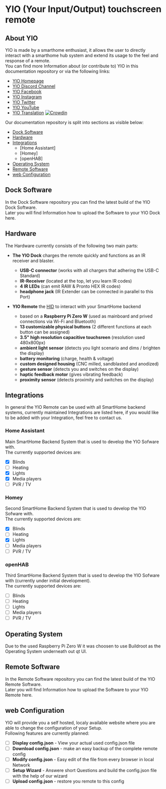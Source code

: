 # YIO (Your Input/Output) touchscreen remote

## About YIO
YIO is made by a smarthome enthusiast, it allows the user to directly interact with a smarthome hub system and extend its usage to the feel and response of a remote.  
You can find more Information about (or contribute to) YIO in this documentation repository or via the following links:

- [YIO Homepage](https://yio-remote.com)  
- [YIO Discord Channel](http://chat.yio-remote.com)  
- [YIO Facebook](https://www.facebook.com/YIOremote)  
- [YIO Instagram](https://www.instagram.com/yioremote/)  
- [YIO Twitter](https://twitter.com/yioremote)  
- [YIO YouTube](http://video.yio-remote.com/)  
- [YIO Translation](https://translate.yio-remote.com) [![Crowdin](https://d322cqt584bo4o.cloudfront.net/yio-remote-translation/localized.svg)](https://crowdin.com/project/yio-remote-translation)

Our documentation repository is split into sections as visible below:
 - [Dock Software](https://github.com/YIO-Remote/documentation#dock-software)
 - [Hardware](https://github.com/YIO-Remote/documentation#hardware)
 - [Integrations](https://github.com/YIO-Remote/documentation#integrations)
   * [Home Assistant]
   * [Homey]
   * [openHAB]
- [Operating System](https://github.com/YIO-Remote/documentation#operating-system)
- [Remote Software](https://github.com/YIO-Remote/documentation#remote-software)
- [web Configuration](https://github.com/YIO-Remote/documentation#web-configuration)

## Dock Software
In the Dock Software repository you can find the latest build of the YIO Dock Software.  
Later you will find Information how to upload the Software to your YIO Dock here.

## Hardware
The Hardware currently consists of the following two main parts:

- **The YIO Dock** charges the remote quickly and functions as an IR receiver and blaster.
  * **USB-C connector** (works with all chargers that adhering the USB-C Standard)
  * **IR-Receiver** (located at the top, let you learn IR codes)
  * **4 IR LEDs** (can emit RAW & Pronto HEX IR codes)
  * **headphone jack** (IR Extender can be connected in parallel to this Port)

- **YIO Remote** the [HID](https://en.wikipedia.org/wiki/Human_interface_device) to interact with your SmartHome backend
  * based on a **Raspberry Pi Zero W** (used as mainboard and prived connections via Wi-Fi and Bluetooth)
  * **13 customizable physical buttons** (2 different functions at each button can be assigned)
  * **3.5" high resolution capacitive touchsreen** (resolution used 480x800px)
  * **ambient light sensor** (detects you light scenario and dims / brighten the display)
  * **battery monitoring** (charge, health & voltage)
  * **custom designed housing** (CNC milled, sandblasted and anodized)
  * **gesture sensor** (detects you and switches on the display)
  * **haptic feedback motor** (gives vibrating feedback)
  * **proximity sensor** (detects proximity and switches on the display)
  

## Integrations
In general the YIO Remote can be used with all SmartHome backend systems, currently maintained Integrations are listed here, if you would like to be added with your Integration, feel free to contact us.

### Home Assistant
Main SmartHome Backend System that is used to develop the YIO Sofware with.  
The currently supported devices are:
- [x] Blinds
- [ ] Heating
- [x] Lights
- [x] Media players
- [ ] PVR / TV

### Homey
Second SmartHome Backend System that is used to develop the YIO Sofware with.  
The currently supported devices are:
- [x] Blinds
- [ ] Heating
- [x] Lights
- [ ] Media players
- [ ] PVR / TV

### openHAB
Third SmartHome Backend System that is used to develop the YIO Sofware with (currently under initial development).  
The currently supported devices are:
- [ ] Blinds
- [ ] Heating
- [ ] Lights
- [ ] Media players
- [ ] PVR / TV

## Operating System
Due to the used Raspberry Pi Zero W it was choosen to use Buildroot as the Operating System underneath out qt UI.

## Remote Software
In the Remote Software repository you can find the latest build of the YIO Remote Software.  
Later you will find Information how to upload the Software to your YIO Remote here.

## web Configuration
YIO will provide you a self hosted, localy available website where you are able to change the configuration of your Setup.  
Following features are currently planned:
- [ ] **Display config.json** - View your actual used config.json file
- [ ] **Download config.json** - make an easy backup of the complete remote config
- [ ] **Modify config.json** - Easy edit of the file from every browser in local Network
- [ ] **Setup Wizard** - Answere short Questions and build the config.json file with the help of our wizard
- [ ] **Upload config.json** - restore you remote to this config